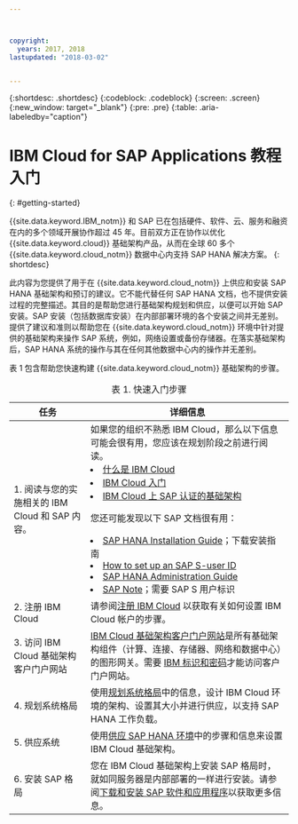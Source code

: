 ```yaml
---



copyright:
  years: 2017, 2018
lastupdated: "2018-03-02"


---
```


{:shortdesc: .shortdesc}
{:codeblock: .codeblock}
{:screen: .screen}
{:new_window: target="_blank"}
{:pre: .pre}
{:table: .aria-labeledby="caption"}

# IBM Cloud for SAP Applications 教程入门
{: #getting-started}

{{site.data.keyword.IBM_notm}} 和 SAP 已在包括硬件、软件、云、服务和融资在内的多个领域开展协作超过 45 年。目前双方正在协作以优化 {{site.data.keyword.cloud}} 基础架构产品，从而在全球 60 多个 {{site.data.keyword.cloud_notm}} 数据中心内支持 SAP HANA 解决方案。
{: shortdesc}

此内容为您提供了用于在 {{site.data.keyword.cloud_notm}} 上供应和安装 SAP HANA 基础架构和预订的建议。它不能代替任何 SAP HANA 文档，也不提供安装过程的完整描述。其目的是帮助您进行基础架构规划和供应，以便可以开始 SAP 安装。SAP 安装（包括数据库安装）在内部部署环境的各个安装之间并无差别。提供了建议和准则以帮助您在 {{site.data.keyword.cloud_notm}} 环境中针对提供的基础架构来操作 SAP 系统，例如，网络设置或备份存储器。在落实基础架构后，SAP HANA 系统的操作与其在任何其他数据中心内的操作并无差别。

表 1 包含帮助您快速构建 {{site.data.keyword.cloud_notm}} 基础架构的步骤。
<table>
   <CAPTION>表 1. 快速入门步骤</CAPTION>
   <THEAD>
   <TR>
   <th>任务</th>
   <th>详细信息</th>
   </TR>
   </THEAD>
   <TBODY>
   <tr>
   <td>1. 阅读与您的实施相关的 IBM Cloud 和 SAP 内容。</td>
   <td>如果您的组织不熟悉 IBM Cloud，那么以下信息可能会很有用，您应该在规划阶段之前进行阅读。
   <li><a href="https://ibm.com/cloud-computing/">什么是 IBM Cloud</a></li>
   <li><a href="https://ibm.com/cloud/get-started">IBM Cloud 入门</a></li>
   <li><a href="https://www.ibm.com/cloud/bare-metal-servers/sap">IBM Cloud 上 SAP 认证的基础架构</a></li>
     
   您还可能发现以下 SAP 文档很有用：     
   <li><a href="https://www.sap.com/products/hana/implementation/resources.html">SAP HANA Installation Guide</a>；下载安装指南</li> 
   <li><a href="https://www.sapappsdevelopmentpartnercenter.com/en/faq/program-faqs_2/how-to-receive-an-s-user-to-access-the-s_77/">How to set up an SAP S-user ID</a></li>
   <li><a href="https://help.sap.com/hana/SAP_HANA_Administration_Guide_en.pdf">SAP HANA Administration Guide</a></li>
   <li><a href="https://support.sap.com">SAP Note</a>；需要 SAP S 用户标识</li>
   <tr>
   <td>2. 注册 IBM Cloud</td>
   <td>请参阅<a href="https://console.bluemix.net/docs/admin/adminpublic.html#signing-up-for-ibm-cloud">注册 IBM Cloud</a> 以获取有关如何设置 IBM Cloud 帐户的步骤。</td>
 <tr>
   <td>3. 访问 IBM Cloud 基础架构客户门户网站</td>
   <td><a href="https://control.softlayer.com">IBM Cloud 基础架构客户门户网站</a>是所有基础架构组件（计算、连接、存储器、网络和数据中心）的图形网关。需要 <a href="https://console.bluemix.net/docs/customer-portal/getting-started.html#getting-started">IBM 标识和密码</a>才能访问客户门户网站。</td> 
   <tr>
   <td>4. 规划系统格局</td>
   <td>使用<a href="hana-planning-your-system-landscape.html">规划系统格局</a>中的信息，设计 IBM Cloud 环境的架构、设置其大小并进行供应，以支持 SAP HANA 工作负载。</td>  
 <tr>
   <td>5. 供应系统</td>
   <td>使用<a href="hana-provision-environment.html#provision_environment">供应 SAP HANA 环境</a>中的步骤和信息来设置 IBM Cloud 基础架构。</td>
   <tr>
   <td>6. 安装 SAP 格局</td>
   <td>您在 IBM Cloud 基础架构上安装 SAP 格局时，就如同服务器是内部部署的一样进行安装。请参阅<a href="hana-installing-SAP-landscape.htm#install_sap">下载和安装 SAP 软件和应用程序</a>以获取更多信息。</td>
   </td>
   </tr>
   </TBODY>
   </table>

